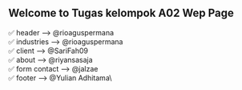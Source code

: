 ## Welcome to Tugas kelompok A02 Wep Page

✅  header --> @rioaguspermana\
✅  industries --> @rioaguspermana\
✅  client --> @SariFah09\
✅  about --> @riyansasaja\
✅  form contact --> @jalzae\
✅  footer --> @Yulian Adhitama\
